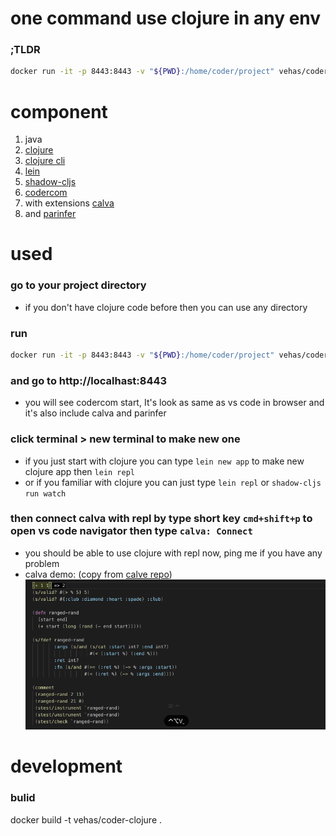# one command use clojure in any env

### ;TLDR

```bash
docker run -it -p 8443:8443 -v "${PWD}:/home/coder/project" vehas/coder-clojure --no-auth  --allow-http
```

#  component
1. java
2. [clojure](https://clojure.org/index)
3. [clojure cli](https://clojure.org/guides/deps_and_cli)
4. [lein](https://leiningen.org/)
5. [shadow-cljs](https://github.com/thheller/shadow-cljs)
6. [codercom](https://github.com/codercom/code-server)
7. with extensions [calva](https://github.com/BetterThanTomorrow/calva)
8. and [parinfer](https://shaunlebron.github.io/parinfer/)


#  used 

### go to your project directory
- if you don't have clojure code before then you can use any directory
### run
```bash
docker run -it -p 8443:8443 -v "${PWD}:/home/coder/project" vehas/coder-clojure --no-auth  --allow-http
```

### and go to  http://localhast:8443
- you will see  codercom start, It's look as same as vs code in browser and it's also include  calva and parinfer
### click terminal > new terminal to make new one
- if you just start with clojure you can type `lein new app` to make new clojure app then  `lein repl`
- or  if you familiar with clojure you can just type `lein repl` or `shadow-cljs run watch`
### then connect calva with repl by type short key `cmd+shift+p` to open vs code navigator then type `calva: Connect `
- you should be able to use clojure with repl now, ping me if you have any problem
- calva demo: (copy from [calve repo](https://github.com/BetterThanTomorrow/calva))
  ![Annotate clojure code evaluation!](assets/evaluate.gif)



# development

### bulid
docker build -t vehas/coder-clojure .
